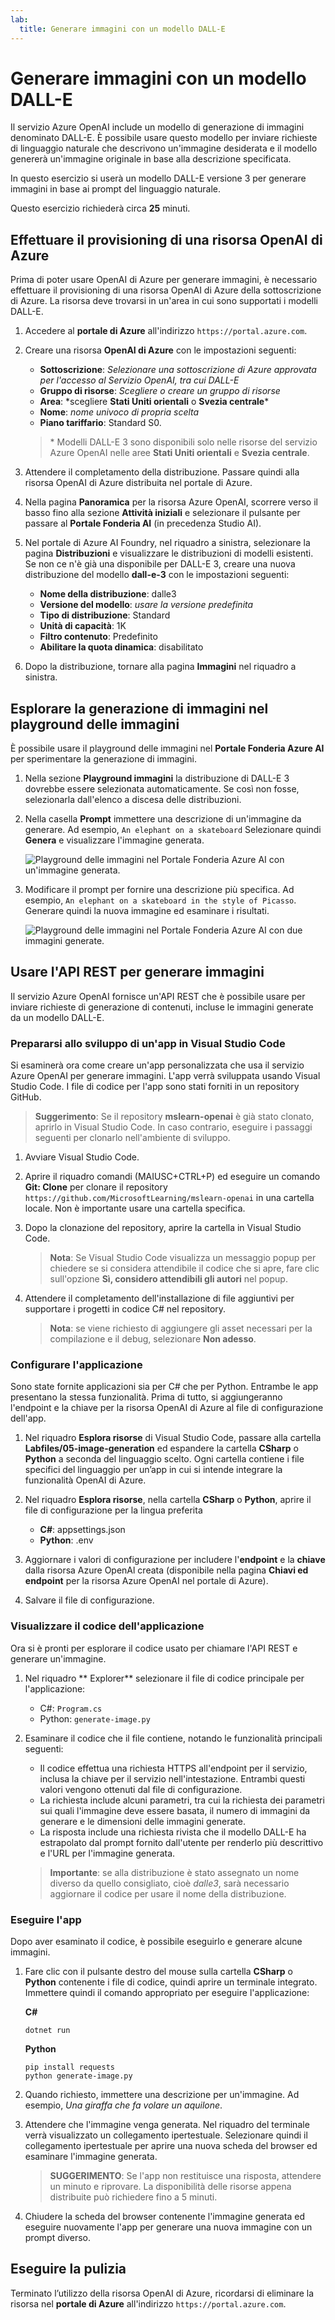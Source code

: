 ```yaml
---
lab:
  title: Generare immagini con un modello DALL-E
---
```


# Generare immagini con un modello DALL-E

Il servizio Azure OpenAI include un modello di generazione di immagini denominato DALL-E. È possibile usare questo modello per inviare richieste di linguaggio naturale che descrivono un'immagine desiderata e il modello genererà un'immagine originale in base alla descrizione specificata.

In questo esercizio si userà un modello DALL-E versione 3 per generare immagini in base ai prompt del linguaggio naturale.

Questo esercizio richiederà circa **25** minuti.

## Effettuare il provisioning di una risorsa OpenAI di Azure

Prima di poter usare OpenAI di Azure per generare immagini, è necessario effettuare il provisioning di una risorsa OpenAI di Azure della sottoscrizione di Azure. La risorsa deve trovarsi in un'area in cui sono supportati i modelli DALL-E.

1. Accedere al **portale di Azure** all'indirizzo `https://portal.azure.com`.
1. Creare una risorsa **OpenAI di Azure** con le impostazioni seguenti:
    - **Sottoscrizione**: *Selezionare una sottoscrizione di Azure approvata per l'accesso al Servizio OpenAI, tra cui DALL-E*
    - **Gruppo di risorse**: *Scegliere o creare un gruppo di risorse*
    - **Area**: *scegliere **Stati Uniti orientali** o **Svezia centrale**\*
    - **Nome**: *nome univoco di propria scelta*
    - **Piano tariffario**: Standard S0.

    > \* Modelli DALL-E 3 sono disponibili solo nelle risorse del servizio Azure OpenAI nelle aree **Stati Uniti orientali** e **Svezia centrale**.

1. Attendere il completamento della distribuzione. Passare quindi alla risorsa OpenAI di Azure distribuita nel portale di Azure.
1. Nella pagina **Panoramica** per la risorsa Azure OpenAI, scorrere verso il basso fino alla sezione **Attività iniziali** e selezionare il pulsante per passare al **Portale Fonderia AI** (in precedenza Studio AI).
1. Nel portale di Azure AI Foundry, nel riquadro a sinistra, selezionare la pagina **Distribuzioni** e visualizzare le distribuzioni di modelli esistenti. Se non ce n'è già una disponibile per DALL-E 3, creare una nuova distribuzione del modello **dall-e-3** con le impostazioni seguenti:
    - **Nome della distribuzione**: dalle3
    - **Versione del modello**: *usare la versione predefinita*
    - **Tipo di distribuzione**: Standard
    - **Unità di capacità**: 1K
    - **Filtro contenuto**: Predefinito
    - **Abilitare la quota dinamica**: disabilitato
1. Dopo la distribuzione, tornare alla pagina **Immagini** nel riquadro a sinistra.

## Esplorare la generazione di immagini nel playground delle immagini

È possibile usare il playground delle immagini nel **Portale Fonderia Azure AI** per sperimentare la generazione di immagini.

1. Nella sezione **Playground immagini** la distribuzione di DALL-E 3 dovrebbe essere selezionata automaticamente. Se così non fosse, selezionarla dall'elenco a discesa delle distribuzioni.
1. Nella casella **Prompt** immettere una descrizione di un'immagine da generare. Ad esempio, `An elephant on a skateboard` Selezionare quindi **Genera** e visualizzare l'immagine generata.

    ![Playground delle immagini nel Portale Fonderia Azure AI con un'immagine generata.](../media/images-playground.png)

1. Modificare il prompt per fornire una descrizione più specifica. Ad esempio, `An elephant on a skateboard in the style of Picasso`. Generare quindi la nuova immagine ed esaminare i risultati.

    ![Playground delle immagini nel Portale Fonderia Azure AI con due immagini generate.](../media/images-playground-new-style.png)

## Usare l'API REST per generare immagini

Il servizio Azure OpenAI fornisce un'API REST che è possibile usare per inviare richieste di generazione di contenuti, incluse le immagini generate da un modello DALL-E.

### Prepararsi allo sviluppo di un'app in Visual Studio Code

Si esaminerà ora come creare un'app personalizzata che usa il servizio Azure OpenAI per generare immagini. L'app verrà sviluppata usando Visual Studio Code. I file di codice per l'app sono stati forniti in un repository GitHub.

> **Suggerimento**: Se il repository **mslearn-openai** è già stato clonato, aprirlo in Visual Studio Code. In caso contrario, eseguire i passaggi seguenti per clonarlo nell'ambiente di sviluppo.

1. Avviare Visual Studio Code.
2. Aprire il riquadro comandi (MAIUSC+CTRL+P) ed eseguire un comando **Git: Clone** per clonare il repository `https://github.com/MicrosoftLearning/mslearn-openai` in una cartella locale. Non è importante usare una cartella specifica.
3. Dopo la clonazione del repository, aprire la cartella in Visual Studio Code.

    > **Nota**: Se Visual Studio Code visualizza un messaggio popup per chiedere se si considera attendibile il codice che si apre, fare clic sull'opzione **Sì, considero attendibili gli autori** nel popup.

4. Attendere il completamento dell'installazione di file aggiuntivi per supportare i progetti in codice C# nel repository.

    > **Nota**: se viene richiesto di aggiungere gli asset necessari per la compilazione e il debug, selezionare **Non adesso**.

### Configurare l'applicazione

Sono state fornite applicazioni sia per C# che per Python. Entrambe le app presentano la stessa funzionalità. Prima di tutto, si aggiungeranno l'endpoint e la chiave per la risorsa OpenAI di Azure al file di configurazione dell'app.

1. Nel riquadro **Esplora risorse** di Visual Studio Code, passare alla cartella **Labfiles/05-image-generation** ed espandere la cartella **CSharp** o **Python** a seconda del linguaggio scelto. Ogni cartella contiene i file specifici del linguaggio per un’app in cui si intende integrare la funzionalità OpenAI di Azure.
2. Nel riquadro **Esplora risorse**, nella cartella **CSharp** o **Python**, aprire il file di configurazione per la lingua preferita

    - **C#**: appsettings.json
    - **Python**: .env
    
3. Aggiornare i valori di configurazione per includere l'**endpoint** e la **chiave** dalla risorsa Azure OpenAl creata (disponibile nella pagina **Chiavi ed endpoint** per la risorsa Azure OpenAI nel portale di Azure).
4. Salvare il file di configurazione.

### Visualizzare il codice dell'applicazione

Ora si è pronti per esplorare il codice usato per chiamare l'API REST e generare un'immagine.

1. Nel riquadro ** Explorer** selezionare il file di codice principale per l'applicazione:

    - C#: `Program.cs`
    - Python: `generate-image.py`

2. Esaminare il codice che il file contiene, notando le funzionalità principali seguenti:
    - Il codice effettua una richiesta HTTPS all'endpoint per il servizio, inclusa la chiave per il servizio nell'intestazione. Entrambi questi valori vengono ottenuti dal file di configurazione.
    - La richiesta include alcuni parametri, tra cui la richiesta dei parametri sui quali l'immagine deve essere basata, il numero di immagini da generare e le dimensioni delle immagini generate.
    - La risposta include una richiesta rivista che il modello DALL-E ha estrapolato dal prompt fornito dall'utente per renderlo più descrittivo e l'URL per l'immagine generata.
    
    > **Importante**: se alla distribuzione è stato assegnato un nome diverso da quello consigliato, cioè *dalle3*, sarà necessario aggiornare il codice per usare il nome della distribuzione.

### Eseguire l'app

Dopo aver esaminato il codice, è possibile eseguirlo e generare alcune immagini.

1. Fare clic con il pulsante destro del mouse sulla cartella **CSharp** o **Python** contenente i file di codice, quindi aprire un terminale integrato. Immettere quindi il comando appropriato per eseguire l'applicazione:

   **C#**
   ```
   dotnet run
   ```
   
   **Python**
   ```
   pip install requests
   python generate-image.py
   ```

3. Quando richiesto, immettere una descrizione per un'immagine. Ad esempio, *Una giraffa che fa volare un aquilone*.

4. Attendere che l'immagine venga generata. Nel riquadro del terminale verrà visualizzato un collegamento ipertestuale. Selezionare quindi il collegamento ipertestuale per aprire una nuova scheda del browser ed esaminare l'immagine generata.

   > **SUGGERIMENTO**: Se l'app non restituisce una risposta, attendere un minuto e riprovare. La disponibilità delle risorse appena distribuite può richiedere fino a 5 minuti.

5. Chiudere la scheda del browser contenente l'immagine generata ed eseguire nuovamente l'app per generare una nuova immagine con un prompt diverso.

## Eseguire la pulizia

Terminato l’utilizzo della risorsa OpenAI di Azure, ricordarsi di eliminare la risorsa nel **portale di Azure** all'indirizzo `https://portal.azure.com`.
